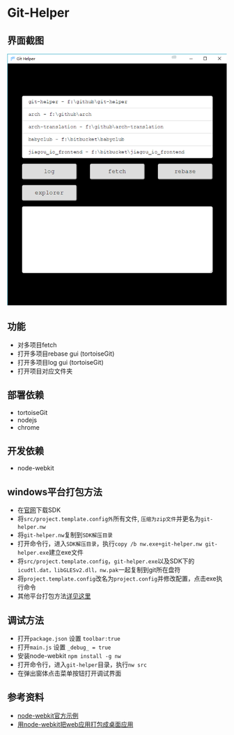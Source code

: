 # Git-Helper

## 界面截图
![](https://github.com/rainbow494/git-helper/blob/master/screen-shot.png)

## 功能
- 对多项目fetch
- 打开多项目rebase gui (tortoiseGit)
- 打开多项目log gui (tortoiseGit)
- 打开项目对应文件夹

## 部署依赖
- tortoiseGit
- nodejs
- chrome

## 开发依赖
- node-webkit

## windows平台打包方法
- 在[官网](http://nwjs.io/)下载SDK
- 将```src/project.template.config外```所有文件, ```压缩为zip文件```并更名为```git-helper.nw```
- 将```git-helper.nw```复制到```SDK解压目录```
- 打开命令行，进入```SDK解压目录```，执行```copy /b nw.exe+git-helper.nw git-helper.exe```建立exe文件
- 将```src/project.template.config```，```git-helper.exe```以及SDK下的```icudtl.dat，libGLESv2.dll，nw.pak```一起复制到git所在盘符
- 将```project.template.config```改名为```project.config```并修改配置，点击exe执行命令
- 其他平台打包方法[详见这里](https://github.com/nwjs/nw.js/wiki/how-to-package-and-distribute-your-apps)

## 调试方法
- 打开```package.json``` 设置 ```toolbar:true```
- 打开```main.js``` 设置 ```_debug_ = true ```
- 安装node-webkit ```npm install -g nw```
- 打开命令行，进入```git-helper```目录，执行```nw src```
- 在弹出窗体点击菜单按钮打开调试界面

## 参考资料
- [node-webkit官方示例](https://github.com/nwjs/nw.js/wiki/Getting-Started-with-nw.js-for-simplified-Chinese%28%E5%BC%80%E5%A7%8Bnw.js%29)
- [用node-webkit把web应用打包成桌面应用](http://www.cnblogs.com/2050/p/3543011.html)
